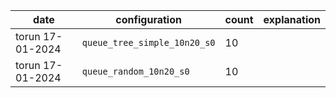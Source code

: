 |date|configuration|count|explanation|
|-|-|-|-|
|torun 17-01-2024|`queue_tree_simple_10n20_s0`|10||
|torun 17-01-2024|`queue_random_10n20_s0`|10||